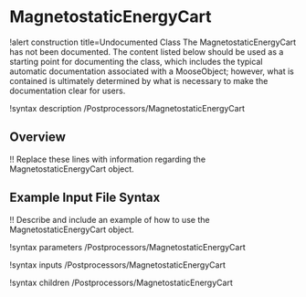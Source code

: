 # MagnetostaticEnergyCart

!alert construction title=Undocumented Class
The MagnetostaticEnergyCart has not been documented. The content listed below should be used as a starting point for
documenting the class, which includes the typical automatic documentation associated with a
MooseObject; however, what is contained is ultimately determined by what is necessary to make the
documentation clear for users.

!syntax description /Postprocessors/MagnetostaticEnergyCart

## Overview

!! Replace these lines with information regarding the MagnetostaticEnergyCart object.

## Example Input File Syntax

!! Describe and include an example of how to use the MagnetostaticEnergyCart object.

!syntax parameters /Postprocessors/MagnetostaticEnergyCart

!syntax inputs /Postprocessors/MagnetostaticEnergyCart

!syntax children /Postprocessors/MagnetostaticEnergyCart
